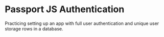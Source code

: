 # Passport JS Authentication

Practicing setting up an app with full user authentication and unique user storage rows in a database.